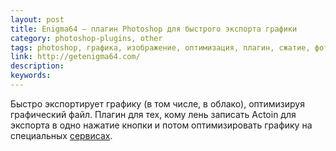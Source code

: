 ```yaml
---
layout: post
title: Enigma64 — плагин Photoshop для быстрого экспорта графики
category: photoshop-plugins, other
tags: photoshop, графика, изображение, оптимизация, плагин, сжатие, фотография
link: http://getenigma64.com/
description:
keywords:
---
```


<p>Быстро экспортирует графику (в том числе, в облако), оптимизируя графический файл. Плагин для тех, кому лень записать Actoin для экспорта в одно нажатие кнопки и потом оптимизировать графику на специальных <a href="/search/сжатие+графики">сервисах</a>.</p>

